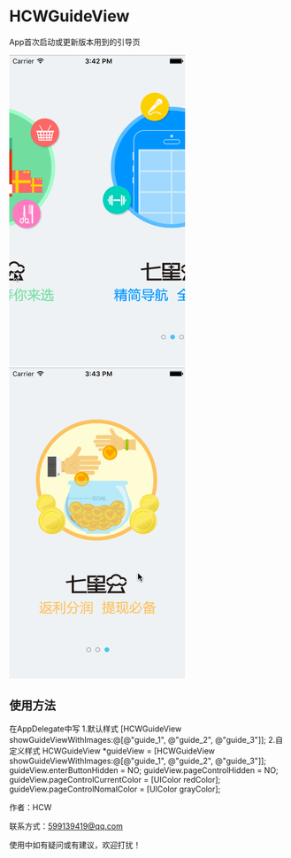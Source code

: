 # HCWGuideView
App首次启动或更新版本用到的引导页

![image](https://github.com/huangchangweng/HCWGuideView/blob/master/HCWGuideView_1.gif)
![image](https://github.com/huangchangweng/HCWGuideView/blob/master/HCWGuideView_2.gif)

## 使用方法
在AppDelegate中写
1.默认样式
    [HCWGuideView showGuideViewWithImages:@[@"guide_1", @"guide_2", @"guide_3"]];
2.自定义样式
    HCWGuideView *guideView = [HCWGuideView showGuideViewWithImages:@[@"guide_1", @"guide_2", @"guide_3"]];
    guideView.enterButtonHidden = NO;
    guideView.pageControlHidden = NO;
    guideView.pageControlCurrentColor = [UIColor redColor];
    guideView.pageControlNomalColor = [UIColor grayColor];

作者：HCW

联系方式：599139419@qq.com

使用中如有疑问或有建议，欢迎打扰！
